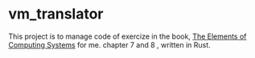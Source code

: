 # vm_translator
This project is to manage code of exercize in the book,  [The Elements of Computing Systems](https://www.nand2tetris.org/) for me.
 chapter 7 and 8 , written in Rust.
